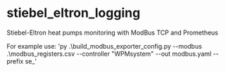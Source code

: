 # stiebel_eltron_logging
Stiebel-Eltron heat pumps monitoring with ModBus TCP and Prometheus

For example use:
'py .\build_modbus_exporter_config.py --modbus .\modbus_registers.csv --controller "WPMsystem" --out modbus.yaml --prefix se_'
